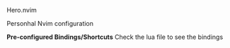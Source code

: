 Hero.nvim

Personhal Nvim configuration

**Pre-configured Bindings/Shortcuts**
Check the lua file to see the bindings
